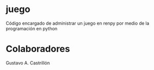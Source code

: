 # juego
Código encargado de administrar un juego en renpy por medio de la programación en python

# Colaboradores
Gustavo A. Castrillón
